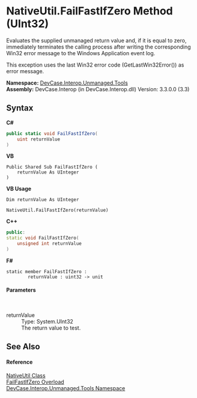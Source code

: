 # NativeUtil.FailFastIfZero Method (UInt32)
 

Evaluates the supplied unmanaged return value and, if it is equal to zero, immediately terminates the calling process after writing the corresponding Win32 error message to the Windows Application event log. 

 This exception uses the last Win32 error code (GetLastWin32Error()) as error message.

**Namespace:**&nbsp;<a href="N_DevCase_Interop_Unmanaged_Tools">DevCase.Interop.Unmanaged.Tools</a><br />**Assembly:**&nbsp;DevCase.Interop (in DevCase.Interop.dll) Version: 3.3.0.0 (3.3)

## Syntax

**C#**<br />
``` C#
public static void FailFastIfZero(
	uint returnValue
)
```

**VB**<br />
``` VB
Public Shared Sub FailFastIfZero ( 
	returnValue As UInteger
)
```

**VB Usage**<br />
``` VB Usage
Dim returnValue As UInteger

NativeUtil.FailFastIfZero(returnValue)
```

**C++**<br />
``` C++
public:
static void FailFastIfZero(
	unsigned int returnValue
)
```

**F#**<br />
``` F#
static member FailFastIfZero : 
        returnValue : uint32 -> unit 

```


#### Parameters
&nbsp;<dl><dt>returnValue</dt><dd>Type: System.UInt32<br />The return value to test.</dd></dl>

## See Also


#### Reference
<a href="T_DevCase_Interop_Unmanaged_Tools_NativeUtil">NativeUtil Class</a><br /><a href="Overload_DevCase_Interop_Unmanaged_Tools_NativeUtil_FailFastIfZero">FailFastIfZero Overload</a><br /><a href="N_DevCase_Interop_Unmanaged_Tools">DevCase.Interop.Unmanaged.Tools Namespace</a><br />